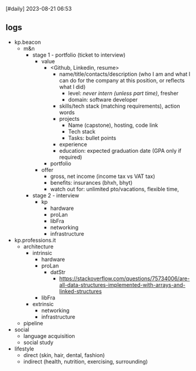 [#daily]
2023-08-21
06:53

## logs

- kp.beacon
	- m&n
		- stage 1 - portfolio (ticket to interview)
			- value
				- <Github, Linkedin, resume> 
					- name/title/contacts/description (who I am and what I can do for the company at this position, or reflects what I did)
						- level: *never intern (unless part time)*, fresher
						- domain: software developer
					- skills/tech stack (matching requirements), action words 
					- projects
						- Name (capstone), hosting, code link
						- Tech stack
						- Tasks: bullet points
					- experience
					- education: expected graduation date (GPA only if required)
				- portfolio
			- offer
				- gross, net income (income tax vs VAT tax)
				- benefits: insurances (bhxh, bhyt)
				- watch out for: unlimited pto/vacations, flexible time,
		- stage 2 - interview
			- kp
				- hardware
				- proLan
				- libFra
				- networking
				- infrastructure
- kp.professions.it
	- architecture
		- intrinsic
			- hardware
			- proLan
				- datStr
					- https://stackoverflow.com/questions/75734006/are-all-data-structures-implemented-with-arrays-and-linked-structures
			- libFra
		- extrinsic
			- networking
			- infrastructure
	- pipeline
- social
	- language acquisition
	- social study
- lifestyle
	- direct (skin, hair, dental, fashion)
	- indirect (health, nutrition, exercising, surrounding)

